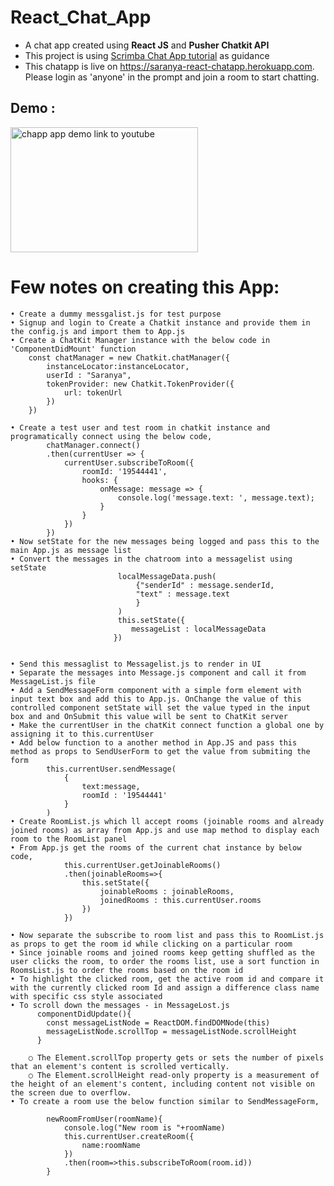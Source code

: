 # React_Chat_App
- A chat app created using **React JS** and **Pusher Chatkit API**
- This project is using [Scrimba Chat App tutorial](https://scrimba.com/playlist/pbNpTv) as guidance
- This chatapp is live on https://saranya-react-chatapp.herokuapp.com. Please login as 'anyone' in the prompt and join a room to start chatting.

## Demo :

<a href="http://www.youtube.com/watch?feature=player_embedded&v=LrM1XRXhHLs" target="_blank"><img src="public/images/Home.png" 
alt="chapp app demo link to youtube" width="300" height="200"/></a>

# Few notes on creating this App:

	• Create a dummy messgalist.js for test purpose
	• Signup and login to Create a Chatkit instance and provide them in the config.js and import them to App.js
	• Create a ChatKit Manager instance with the below code in 'ComponentDidMount' function
		const chatManager = new Chatkit.chatManager({
			instanceLocator:instanceLocator,
			userId : "Saranya",
			tokenProvider: new Chatkit.TokenProvider({
                url: tokenUrl
            })
		})
		
	• Create a test user and test room in chatkit instance and programatically connect using the below code,
	        chatManager.connect()
	        .then(currentUser => {
	            currentUser.subscribeToRoom({
	                roomId: '19544441',
	                hooks: {
	                    onMessage: message => {
	                        console.log('message.text: ', message.text);
	                    }
	                }
	            })
	        })
	• Now setState for the new messages being logged and pass this to the main App.js as message list
	• Convert the messages in the chatroom into a messagelist using setState
	                        localMessageData.push(
	                            {"senderId" : message.senderId,
	                            "text" : message.text
	                            }   
	                        )
	                        this.setState({
	                           messageList : localMessageData
	                       })
	
	
	• Send this messaglist to Messagelist.js to render in UI
	• Separate the messages into Message.js component and call it from MessageList.js file
	• Add a SendMessageForm component with a simple form element with input text box and add this to App.js. OnChange the value of this controlled component setState will set the value typed in the input box and and OnSubmit this value will be sent to ChatKit server
	• Make the currentUser in the chatKit connect function a global one by assigning it to this.currentUser
	• Add below function to a another method in App.JS and pass this method as props to SendUserForm to get the value from submiting the form
	        this.currentUser.sendMessage(
	            {
	                text:message,
	                roomId : '19544441'
	            }
	        )
	• Create RoomList.js which ll accept rooms (joinable rooms and already joined rooms) as array from App.js and use map method to display each room to the RoomList panel
	• From App.js get the rooms of the current chat instance by below code,
	            this.currentUser.getJoinableRooms()
	            .then(joinableRooms=>{
	                this.setState({
	                    joinableRooms : joinableRooms,
	                    joinedRooms : this.currentUser.rooms
	                })
	            })
	
	• Now separate the subscribe to room list and pass this to RoomList.js as props to get the room id while clicking on a particular room
	• Since joinable rooms and joined rooms keep getting shuffled as the user clicks the room, to order the rooms list, use a sort function in RoomsList.js to order the rooms based on the room id
	• To highlight the clicked room, get the active room id and compare it with the currently clicked room Id and assign a difference class name with specific css style associated
	• To scroll down the messages - in MessageLost.js
		  componentDidUpdate(){
		    const messageListNode = ReactDOM.findDOMNode(this)
		    messageListNode.scrollTop = messageListNode.scrollHeight
		  }
		
		○ The Element.scrollTop property gets or sets the number of pixels that an element's content is scrolled vertically.
		○ The Element.scrollHeight read-only property is a measurement of the height of an element's content, including content not visible on the screen due to overflow.
	• To create a room use the below function similar to SendMessageForm,
	
		    newRoomFromUser(roomName){
		        console.log("New room is "+roomName)
		        this.currentUser.createRoom({
		            name:roomName
		        })
		        .then(room=>this.subscribeToRoom(room.id))
		    }


